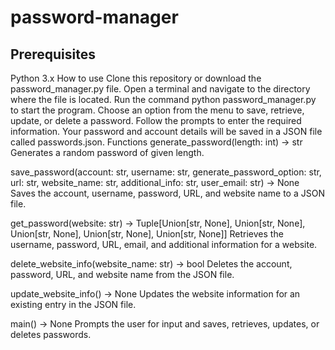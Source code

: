 # password-manager
## Prerequisites
Python 3.x
How to use
Clone this repository or download the password_manager.py file.
Open a terminal and navigate to the directory where the file is located.
Run the command python password_manager.py to start the program.
Choose an option from the menu to save, retrieve, update, or delete a password.
Follow the prompts to enter the required information.
Your password and account details will be saved in a JSON file called passwords.json.
Functions
generate_password(length: int) -> str
Generates a random password of given length.

save_password(account: str, username: str, generate_password_option: str, url: str, website_name: str, additional_info: str, user_email: str) -> None
Saves the account, username, password, URL, and website name to a JSON file.

get_password(website: str) -> Tuple[Union[str, None], Union[str, None], Union[str, None], Union[str, None], Union[str, None]]
Retrieves the username, password, URL, email, and additional information for a website.

delete_website_info(website_name: str) -> bool
Deletes the account, password, URL, and website name from the JSON file.

update_website_info() -> None
Updates the website information for an existing entry in the JSON file.

main() -> None
Prompts the user for input and saves, retrieves, updates, or deletes passwords.
